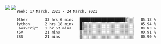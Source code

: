 <a href="https://github.com/anuraghazra/github-readme-stats">
  <img align="left" src="https://github-readme-stats.vercel.app/api?username=Tanesan&count_private=true&show_icons=true" />
</a>
<a href="https://github.com/anuraghazra/github-readme-stats">
  <img align="left" src="https://github-readme-stats.vercel.app/api/top-langs/?username=Tanesan" />
</a>

<!--START_SECTION:waka-->
```text
Week: 17 March, 2021 - 24 March, 2021

Other        33 hrs 6 mins   █████████████████████▒░░░   85.13 % 
Python       2 hrs 18 mins   █▒░░░░░░░░░░░░░░░░░░░░░░░   05.94 % 
JavaScript   1 hr 52 mins    █▒░░░░░░░░░░░░░░░░░░░░░░░   04.83 % 
CSV          21 mins         ▒░░░░░░░░░░░░░░░░░░░░░░░░   00.91 % 
CSS          21 mins         ▒░░░░░░░░░░░░░░░░░░░░░░░░   00.90 % 
```
<!--END_SECTION:waka-->
